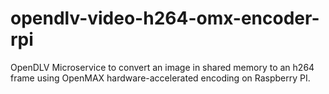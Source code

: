 # opendlv-video-h264-omx-encoder-rpi
OpenDLV Microservice to convert an image in shared memory to an h264 frame using OpenMAX hardware-accelerated encoding on Raspberry PI.

